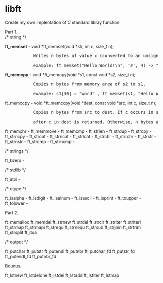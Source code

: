 # libft
Create my own implentation of C standard libray function

Part 1.<br>
/* string */

**ft_memset** -  void        *ft_memset(void *str, int c, size_t n);<br>
<pre>           Writes n bytes of value c (converted to an unsigned char) to the string b.<br>
           example: ft_memset("Hello World!\n", '#', 4) -> "####o World!\n"</pre>
            
**ft_memcpy** - void	*ft_memcpy(void *s1, const void *s2, size_t n);<br>
<pre>           Copies n bytes from memory area of s2 to s1.<br>
           example: s1[30] = "word" , ft_memset(s1, "Hello World!\n", 13) -> "Hello World!\n"</pre>
            
ft_memccpy -    void     *ft_memccpy(void *dest, const void *src, int c, size_t n);<br>
<pre>           Copies n bytes from src to dest. If c occurs in src, copy stops and a pint to the byte<br>
           after c in dest is returned. Otherwise, n bytes are copied and null pointer is returned.</pre>
ft_memchr  -
ft_memmove -
ft_memcmp  -
ft_strlen  -
ft_strdup  -
ft_strcpy  -
ft_strncpy -
ft_strcat  -
ft_strncat -
ft_strlcat -
ft_strchr  -
ft_strrchr -
ft_strstr  -
ft_strnstr -
ft_strcmp  -
ft_strncmp -

/* strings */

ft_bzero   -

/* stdlib */

ft_atoi    -

/* ctype */

ft_isalpha -
ft_isdigit -
ft_isalnum -
ft_isascii -
ft_isprint -
ft_toupper -
ft_tolower -

Part 2.

ft_memalloc
ft_memdel
ft_strnew
ft_strdel
ft_strclr
ft_striter
ft_striteri
ft_strmap
ft_strmapi
ft_strequ
ft_strnequ
ft_strsub
ft_strjoin
ft_strtrim
ft_strsplit
ft_itoa

/* output */

ft_putchar
ft_putstr
ft_putendl
ft_putnbr
ft_putchar_fd
ft_putstr_fd
ft_putendl_fd
ft_putnbr_fd

Bounus.

ft_lstnew
ft_lstdelone
ft_lstdel
ft_lstadd
ft_lstiter
ft_lstmap
